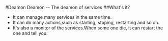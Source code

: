 #Deamon Deamon -- The deamon of services
##What's it?
+ It can manage many services in the same time.
+ It can do many actions,such as starting, stoping, restarting and so on.
+ It's also a monitor of the services.When some one die, it can restart the one and tell you.
